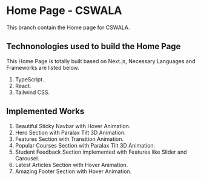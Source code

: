 <h1>Home Page - CSWALA</h1>
<p>This branch contain the Home page for CSWALA.</p>
<h2>Technonologies used to build the Home Page</h2>
<p>This Home Page is totally built based on Next.js, Necessary Languages and Frameworks are listed below.</p>
<ol>
 <li>TypeScript.</li>
 <li>React.</li>
 <li>Tailwind CSS.</li>
</ol>

<h2>Implemented Works</h2>
<ol>
 <li>Beautiful Sticky Navbar with Hover Animation.</li>
 <li>Hero Section with Paralax Tilt 3D Animation.</li>
 <li>Features Section with Transition Animation.</li>
 <li>Popular Courses Section with Paralax Tilt 3D Animation.</li>
 <li>Student Feedback Section implemented with Features like Slider and Carousel.</li>
 <li>Latest Articles Section with Hover Animation.</li>
 <li>Amazing Footer Section with Hover Animation.</li>
</ol>
